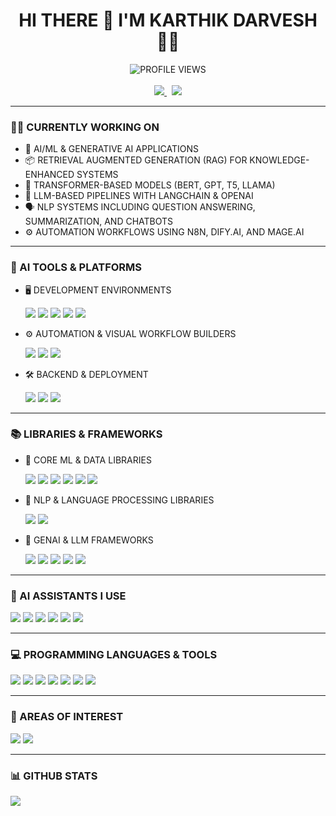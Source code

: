 <h1 align="center">HI THERE 👋 I'M KARTHIK DARVESH 👨‍💻</h1>

<p align="center">
  <img src="https://komarev.com/ghpvc/?username=KarthikDarvesh&style=for-the-badge" alt="PROFILE VIEWS" />
  <br><br>
  <a href="https://www.linkedin.com/in/karthik-darvesh-4636a4214">
    <img src="https://img.shields.io/badge/LINKEDIN-0077B5?style=for-the-badge&logo=linkedin&logoColor=white" />
  </a>
  &nbsp;
  <a href="mailto:karthikdarevsh@gmail.com">
    <img src="https://img.shields.io/badge/GMAIL-D14836?style=for-the-badge&logo=gmail&logoColor=white" />
  </a>
</p>

---

### 👨‍💻 CURRENTLY WORKING ON

- 🔬 AI/ML & GENERATIVE AI APPLICATIONS  
- 📦 RETRIEVAL AUGMENTED GENERATION (RAG) FOR KNOWLEDGE-ENHANCED SYSTEMS  
- 🤖 TRANSFORMER-BASED MODELS (BERT, GPT, T5, LLAMA)  
- 🧠 LLM-BASED PIPELINES WITH LANGCHAIN & OPENAI  
- 🗣️ NLP SYSTEMS INCLUDING QUESTION ANSWERING, SUMMARIZATION, AND CHATBOTS  
- ⚙️ AUTOMATION WORKFLOWS USING N8N, DIFY.AI, AND MAGE.AI


---

### 🔧 AI TOOLS & PLATFORMS

- 🖥️ DEVELOPMENT ENVIRONMENTS  
  <p>
    <img src="https://img.shields.io/badge/VS CODE-007ACC?style=for-the-badge&logo=visual-studio-code&logoColor=white" />
    <img src="https://img.shields.io/badge/PYCHARM-000000?style=for-the-badge&logo=pycharm&logoColor=white" />
    <img src="https://img.shields.io/badge/JUPYTER-F37626?style=for-the-badge&logo=jupyter&logoColor=white" />
    <img src="https://img.shields.io/badge/GOOGLE COLAB-F9AB00?style=for-the-badge&logo=googlecolab&logoColor=black" />
    <img src="https://img.shields.io/badge/ANDROID STUDIO-3DDC84?style=for-the-badge&logo=android-studio&logoColor=white" />
  </p>

- ⚙️ AUTOMATION & VISUAL WORKFLOW BUILDERS  
  <p>
    <img src="https://img.shields.io/badge/N8N AUTOMATION-EF3D55?style=for-the-badge&logo=n8n&logoColor=white" />
    <img src="https://img.shields.io/badge/DIFY.AI-1E90FF?style=for-the-badge&logoColor=white" />
    <img src="https://img.shields.io/badge/MAGE.AI-10A37F?style=for-the-badge&logoColor=white" />
  </p>

- 🛠️ BACKEND & DEPLOYMENT  
  <p>
    <img src="https://img.shields.io/badge/FASTAPI-009688?style=for-the-badge&logo=fastapi&logoColor=white" />
    <img src="https://img.shields.io/badge/DOCKER-2496ED?style=for-the-badge&logo=docker&logoColor=white" />
    <img src="https://img.shields.io/badge/FIREBASE-ffca28?style=for-the-badge&logo=firebase&logoColor=black" />
  </p>
---

### 📚 LIBRARIES & FRAMEWORKS

- 🧮 CORE ML & DATA LIBRARIES  
  <p>
    <img src="https://img.shields.io/badge/TENSORFLOW-FF6F00?style=for-the-badge&logo=tensorflow&logoColor=white" />
    <img src="https://img.shields.io/badge/PYTORCH-EE4C2C?style=for-the-badge&logo=pytorch&logoColor=white" />
    <img src="https://img.shields.io/badge/NUMPY-013243?style=for-the-badge&logo=numpy&logoColor=white" />
    <img src="https://img.shields.io/badge/PANDAS-150458?style=for-the-badge&logo=pandas&logoColor=white" />
    <img src="https://img.shields.io/badge/SCIPY-8CAAE6?style=for-the-badge&logo=scipy&logoColor=black" />
    <img src="https://img.shields.io/badge/SCIKIT LEARN-F7931E?style=for-the-badge&logo=scikit-learn&logoColor=white" />
  </p>

- 🧠 NLP & LANGUAGE PROCESSING LIBRARIES  
  <p>
    <img src="https://img.shields.io/badge/SPACY-09A3D5?style=for-the-badge&logo=spacy&logoColor=white" />
    <img src="https://img.shields.io/badge/NLTK-76B947?style=for-the-badge&logo=nltk&logoColor=white" />
  </p>

- 🤖 GENAI & LLM FRAMEWORKS  
  <p>
    <img src="https://img.shields.io/badge/HUGGING FACE-FCC624?style=for-the-badge&logo=huggingface&logoColor=black" />
    <img src="https://img.shields.io/badge/TRANSFORMERS-EF3D55?style=for-the-badge&logo=huggingface&logoColor=white" />
    <img src="https://img.shields.io/badge/LANGCHAIN-000000?style=for-the-badge" />
    <img src="https://img.shields.io/badge/OPENAI-412991?style=for-the-badge&logo=openai&logoColor=white" />
    <img src="https://img.shields.io/badge/PINECONE-1E90FF?style=for-the-badge" />
  </p>

---

### 🤖 AI ASSISTANTS I USE

<p>
  <img src="https://img.shields.io/badge/CHATGPT-10A37F?style=for-the-badge&logo=openai&logoColor=white" />
  <img src="https://img.shields.io/badge/CLAUDE-000000?style=for-the-badge&logo=anthropic&logoColor=white" />
  <img src="https://img.shields.io/badge/GEMINI-4285F4?style=for-the-badge&logo=google&logoColor=white" />
  <img src="https://img.shields.io/badge/GROK-1A1A1A?style=for-the-badge&logo=x&logoColor=white" />
  <img src="https://img.shields.io/badge/PERPLEXITY-4C00FF?style=for-the-badge&logoColor=white" />
  <img src="https://img.shields.io/badge/PHIND-006AFF?style=for-the-badge&logoColor=white" />
</p>


---

### 💻 PROGRAMMING LANGUAGES & TOOLS

<p>
  <img src="https://img.shields.io/badge/PYTHON-3776AB?style=for-the-badge&logo=python&logoColor=white" />
  <img src="https://img.shields.io/badge/C-00599C?style=for-the-badge&logo=c&logoColor=white" />
  <img src="https://img.shields.io/badge/C++-00599C?style=for-the-badge&logo=cplusplus&logoColor=white" />
  <img src="https://img.shields.io/badge/JAVA-007396?style=for-the-badge&logo=java&logoColor=white" />
  <img src="https://img.shields.io/badge/SQL-F80000?style=for-the-badge&logo=sqlite&logoColor=black" />
  <img src="https://img.shields.io/badge/HTML5-E34F26?style=for-the-badge&logo=html5&logoColor=white" />
  <img src="https://img.shields.io/badge/CSS3-1572B6?style=for-the-badge&logo=css3&logoColor=white" />
</p>

---

### 🔭 AREAS OF INTEREST

<p>
  <img src="https://img.shields.io/badge/ASTRONOMY-B80CEF?style=for-the-badge" />
  <img src="https://img.shields.io/badge/STARGAZING-00599C?style=for-the-badge" />
</p>

---

### 📊 GITHUB STATS

<p>
  <img src="https://github-readme-stats.vercel.app/api?username=KarthikDarvesh&show_icons=true&title_color=ffffff&icon_color=bb2acf&text_color=daf7dc&bg_color=151515" />
</p>
